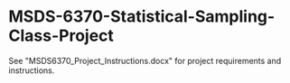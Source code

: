 # MSDS-6370-Statistical-Sampling-Class-Project
See "MSDS6370_Project_Instructions.docx" for project requirements and instructions.
